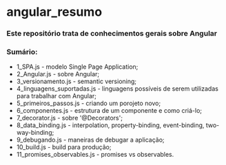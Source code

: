 # angular_resumo

### Este repositório trata de conhecimentos gerais sobre Angular

### Sumário:
- 1_SPA.js - modelo Single Page Application;
- 2_Angular.js - sobre Angular;
- 3_versionamento.js - semantic versioning;
- 4_linguagens_suportadas.js - linguagens possíveis de serem utilizadas para trabalhar com Angular;
- 5_primeiros_passos.js - criando um porojeto novo;
- 6_componentes.js - estrutura de um componente e como criá-lo;
- 7_decorator.js - sobre '@Decorators';
- 8_data_binding.js - interpolation, property-binding, event-binding, two-way-binding;
- 9_debugando.js - maneiras de debugar a aplicação;
- 10_build.js - build para produção;
- 11_promises_observables.js - promises vs observables.